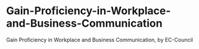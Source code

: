 # Gain-Proficiency-in-Workplace-and-Business-Communication
Gain Proficiency in Workplace and Business Communication, by EC-Council
